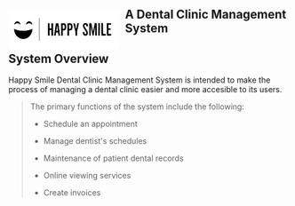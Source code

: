 ### <img align="left" alt="Visual Studio Code" width="200px" src="https://github.com/eurus-eastwind/hs-web/blob/b7b013fd4a8723c944fc098d2d0029262a7774be/assets/images/HSBW.PNG" style="padding-right:10px; padding-top: 10px;" /> 

## A Dental Clinic Management System	

## System Overview
Happy Smile Dental Clinic Management System is intended to make the process of managing a dental clinic easier and more accesible to its users. 

>The primary functions of the system include the following:
>
>+ Schedule an appointment
>
>+ Manage dentist's schedules
>
>+ Maintenance of patient dental records 
>
>+ Online viewing services
>
>+ Create invoices

